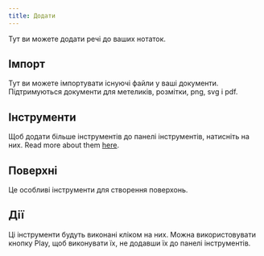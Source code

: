 ```yaml
---
title: Додати
---
```


Тут ви можете додати речі до ваших нотаток.

## Імпорт

Тут ви можете імпортувати існуючі файли у ваші документи.
Підтримуються документи для метеликів, розмітки, png, svg і pdf.

## Інструменти

Щоб додати більше інструментів до панелі інструментів, натисніть на них.
Read more about them [here](../tools).

## Поверхні

Це особливі інструменти для створення поверхонь.

## Дії

Ці інструменти будуть виконані кліком на них.
Можна використовувати кнопку Play, щоб виконувати їх, не додавши їх до панелі інструментів.
